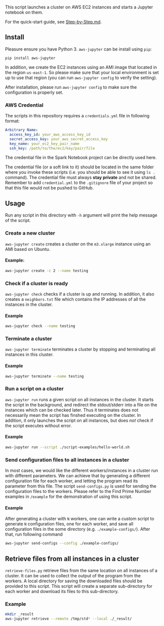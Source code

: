 This script launches a cluster on AWS EC2 instances and starts a Jupyter notebook on them.

For the quick-start guide, see [Step-by-Step.md](Step-by-Step.md).

## Install

Pleasure ensure you have Python 3. `aws-jupyter` can be install using `pip`:

```
pip install aws-jupyter
```

In addition,
we create the EC2 instances using an AMI image that located in the region `us-east-1`.
So please make sure that your local environment is set up to use that region
(you can run `aws-jupyter config` to verify the setting).

After installation, please run `aws-jupyter config` to make sure the configuration is properly set.


### AWS Credential

The scripts in this repository requires a `credentials.yml` file in following format:

```yaml
Arbitrary Name:
  access_key_id: your_aws_access_key_id
  secret_access_key: your_aws_secret_access_key
  key_name: your_ec2_key_pair_name
  ssh_key: /path/to/the/ec2/key/pair/file
```

The credential file in the Spark Notebook project can be directly used here.

The credential file (or a soft link to it) should be located in the same folder where
you invoke these scripts (i.e. you should be able to see it using `ls .` command).
The credential file must always **stay private** and not be shared. Remember to add
`credential.yml` to the `.gitignore` file of your project so that this
file would not be pushed to GitHub.


## Usage

Run any script in this directory with `-h` argument will print the help message of the script.


### Create a new cluster

`aws-jupyter create` creates a cluster on the `m3.xlarge` instance using an AMI based on Ubuntu.

#### Example:

```bash
aws-jupyter create -c 2 --name testing
```


### Check if a cluster is ready

`aws-jupyter check` checks if a cluster is up and running. In addition, it also creates a
`neighbors.txt` file which contains the IP addresses of all the instances in the cluster.

#### Example

```bash
aws-jupyter check --name testing
```


### Terminate a cluster

`aws-jupyter terminate` terminates a cluster by stopping and terminating all instances
in this cluster.

#### Example
```bash
aws-jupyter terminate --name testing
```


### Run a script on a cluster

`aws-jupyter run` runs a given script on all instances in the cluster.
It starts the script in the background, and redirect the stdout/stderr
into a file on the instances which can be checked later.
Thus it terminates does not necessarily mean the script has finshed executing on the cluster.
In addition, it only launches the script on all instances, but does _not_ check if the script
executes without error.

#### Example
```bash
aws-jupyter run --script ./script-examples/hello-world.sh
```


### Send configuration files to all instances in a cluster

In most cases, we would like the different workers/instances in a cluster run with
different parameters. We can achieve that by generating a different configuration file
for each worker, and letting the program read its parameter from this file.
The script `send-configs.py` is used for sending the configuration files to the workers.
Please refer to the Find Prime Number examples in `/example` for the demonstration of using
this script.

#### Example
After generating a cluster with `N` workers, one can write a custom script to generate `N`
configuration files, one for each worker, and save all configuration files in the some directory
(e.g. `./example-configs/`). After that, run following command

```bash
aws-jupyter send-configs --config ./example-configs/
```


## Retrieve files from all instances in a cluster

`retrieve-files.py` retrieve files from the same location on all instances of a cluster.
It can be used to collect the output of the program from the workers.
A local directory for saving the downloaded files should be provided to this script.
This script will create a separate sub-directory for each worker and download its files
to this sub-directory.

### Example
```bash
mkdir _result
aws-jupyter retrieve --remote /tmp/std* --local ./_result/
```
